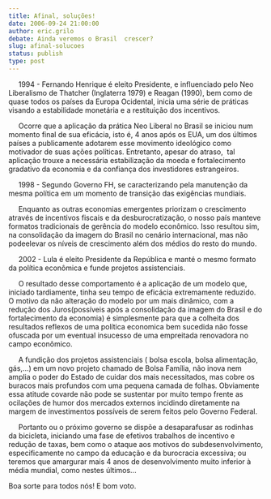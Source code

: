 ```yaml
---
title: Afinal, soluções!
date: 2006-09-24 21:00:00
author: eric.grilo
debate: Ainda veremos o Brasil  crescer?
slug: afinal-solucoes
status: publish 
type: post
---
```


     1994 - Fernando Henrique é eleito Presidente, e influenciado pelo Neo Liberalismo de Thatcher (Inglaterra 1979) e Reagan (1990), bem como de quase todos os países da Europa Ocidental, inicia uma série de práticas visando a estabilidade monetária e a restituição dos incentivos.


     Ocorre que a aplicação da prática Neo Liberal no Brasil se iniciou num momento final de sua eficácia, isto é, 4 anos após os EUA, um dos últimos países a publicamente adotarem esse movimento ideológico como motivador de suas ações políticas. Entretanto, apesar do atraso,  tal aplicação trouxe a necessária estabilização da moeda e fortalecimento gradativo da economia e da confiança dos investidores estrangeiros.


     1998 - Segundo Governo FH, se caracterizando pela manutenção da mesma política em um momento de transição das exigências mundiais. 


     Enquanto as outras economias emergentes priorizam o crescimento através de incentivos fiscais e da desburocratização, o nosso país manteve formatos tradicionais de gerência do modelo econômico. Isso resultou sim, na consolidação da imagem do Brasil no cenário internacional, mas não podeelevar os níveis de crescimento além dos médios do resto do mundo.


     2002 - Lula é eleito Presidente da República e manté o mesmo formato da política econômica e funde projetos assistenciais.


     O resultado desse comportamento é a aplicação de um modelo que, iniciado tardiamente, tinha seu tempo de eficácia extremamente reduzido. O motivo da não alteração do modelo por um mais dinâmico, com a redução dos Juros(possíveis após a consolidação da imagem do Brasil e do fortalecimento da economia) é simplesmente para que a colheita dos resultados reflexos de uma política economica bem sucedida não fosse ofuscada por um eventual insucesso de uma empreitada renovadora no campo econômico.


     A fundição dos projetos assistenciais ( bolsa escola, bolsa alimentação, gás,...) em um novo projeto chamado de Bolsa Família, não inova nem amplia o poder do Estado de cuidar dos mais necessitados, mas cobre os buracos mais profundos com uma pequena camada de folhas. Obviamente essa atitude covarde não pode se sustentar por muito tempo frente as ocilações de humor dos mercados externos incidindo diretamente na margem de investimentos possíveis de serem feitos pelo Governo Federal.


     Portanto ou o próximo governo se dispõe a desaparafusar as rodinhas da bicicleta, iniciando uma fase de efetivos trabalhos de incentivo e redução de taxas, bem como o ataque aos motivos do subdesenvolvimento, especificamente no campo da educação e da burocracia excessiva; ou teremos que amargurar mais 4 anos de desenvolvimento muito inferior à média mundial, como nestes últimos...


Boa sorte para todos nós! E bom voto.



